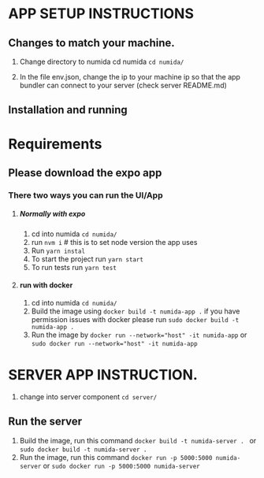# APP SETUP INSTRUCTIONS

## Changes to match your machine.

1. Change directory to numida cd numida `cd numida/`

2. In the file env.json, change the ip to your machine ip so that the app bundler can connect to your server (check server README.md)

## Installation and running

# Requirements

## Please download the expo app

### There two ways you can run the UI/App

1. ##### Normally with expo

   1. cd into numida `cd numida/`
   2. run `nvm i` # this is to set node version the app uses
   3. Run `yarn instal`
   4. To start the project run `yarn start`
   5. To run tests run `yarn test`

2. #### run with docker
   1. cd into numida `cd numida/`
   2. Build the image using `docker build -t numida-app .` if you have permission issues with docker please run `sudo docker build -t numida-app .`
   3. Run the image by `docker run --network="host" -it numida-app` or `sudo docker run --network="host" -it numida-app`

# SERVER APP INSTRUCTION.

1. change into server component `cd server/`

## Run the server

1. Build the image, run this command `docker build -t numida-server . ` or `sudo docker build -t numida-server . `
2. Run the image, run this command `docker run -p 5000:5000 numida-server` or `sudo docker run -p 5000:5000 numida-server`
